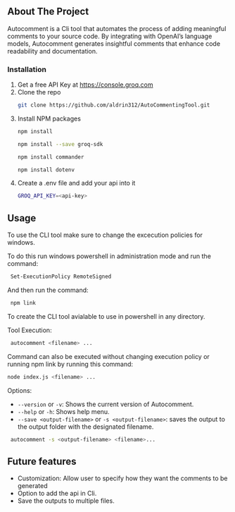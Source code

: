 
<!-- ABOUT THE PROJECT -->
## About The Project
Autocomment is a Cli tool that automates the process of adding meaningful comments to your source code. By integrating with OpenAI’s language models, Autocomment generates insightful comments that enhance code readability and documentation.

### Installation

1. Get a free API Key at  https://console.groq.com
2. Clone the repo
   ```sh
   git clone https://github.com/aldrin312/AutoCommentingTool.git
   ```
3. Install NPM packages
   ```sh
   npm install
   ```
   ```sh
   npm install --save groq-sdk
   ```
   ```sh
   npm install commander
   ```
   ```sh
   npm install dotenv
   ```
4. Create a .env file and add your api into it
    ```sh
    GROQ_API_KEY=<api-key>
   ```
<!-- USAGE EXAMPLES -->
## Usage

To use the CLI tool make sure to change the excecution policies for windows.

To do this run windows powershell in administration mode and run the command:
   ```sh
    Set-ExecutionPolicy RemoteSigned
   ```
And then run the command:
   ```sh
    npm link
   ```
To create the CLI tool avialable to use in powershell in any directory.

Tool Execution:
   ```sh
    autocomment <filename> ...
   ```
   Command can also be executed without changing execution policy or running npm link by running this command:
   ```sh
   node index.js <filename> ...
   ```
Options: 
   - `--version` or `-v`: Shows the current version of Autocomment.
   - `--help` or `-h`: Shows help menu.
   - `--save <output-filename>` or `-s <output-filename>`: saves the output to the output folder with the designated filename.
   ```sh
    autocomment -s <output-filename> <filename>...
   ```

## Future features
- Customization: Allow user to specify how they want the comments to be generated
- Option to add the api in Cli.
- Save the outputs to multiple files.
   

   
   
   




